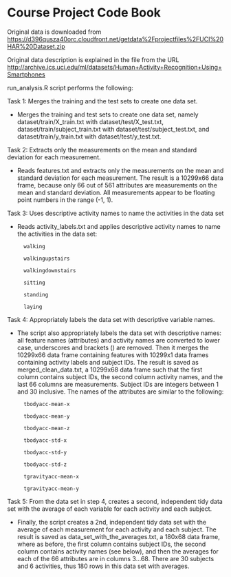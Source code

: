Course Project Code Book
========================

Original data is downloaded from https://d396qusza40orc.cloudfront.net/getdata%2Fprojectfiles%2FUCI%20HAR%20Dataset.zip

Original data description is explained in the file from the URL http://archive.ics.uci.edu/ml/datasets/Human+Activity+Recognition+Using+Smartphones

run_analysis.R script performs the following:

Task 1: Merges the training and the test sets to create one data set.
* Merges the training and test sets to create one data set, namely dataset/train/X_train.txt with dataset/test/X_test.txt, dataset/train/subject_train.txt with dataset/test/subject_test.txt, and dataset/train/y_train.txt with dataset/test/y_test.txt.

Task 2: Extracts only the measurements on the mean and standard deviation for each measurement. 
* Reads features.txt and extracts only the measurements on the mean and standard deviation for each measurement. The result is a 10299x66 data frame, because only 66 out of 561 attributes are measurements on the mean and standard deviation. All measurements appear to be floating point numbers in the range (-1, 1).

Task 3: Uses descriptive activity names to name the activities in the data set
* Reads activity_labels.txt and applies descriptive activity names to name the activities in the data set:

        walking
        
        walkingupstairs
        
        walkingdownstairs
        
        sitting
        
        standing
        
        laying

Task 4: Appropriately labels the data set with descriptive variable names. 
* The script also appropriately labels the data set with descriptive names: all feature names (attributes) and activity names are converted to lower case, underscores and brackets () are removed. Then it merges the 10299x66 data frame containing features with 10299x1 data frames containing activity labels and subject IDs. The result is saved as merged_clean_data.txt, a 10299x68 data frame such that the first column contains subject IDs, the second column activity names, and the last 66 columns are measurements. Subject IDs are integers between 1 and 30 inclusive. The names of the attributes are similar to the following:

        tbodyacc-mean-x 
        
        tbodyacc-mean-y 
        
        tbodyacc-mean-z 
        
        tbodyacc-std-x 
        
        tbodyacc-std-y 
        
        tbodyacc-std-z 
        
        tgravityacc-mean-x 
        
        tgravityacc-mean-y

Task 5: From the data set in step 4, creates a second, independent tidy data set with the average of each variable for each activity and each subject.
* Finally, the script creates a 2nd, independent tidy data set with the average of each measurement for each activity and each subject. The result is saved as data_set_with_the_averages.txt, a 180x68 data frame, where as before, the first column contains subject IDs, the second column contains activity names (see below), and then the averages for each of the 66 attributes are in columns 3...68. There are 30 subjects and 6 activities, thus 180 rows in this data set with averages.
